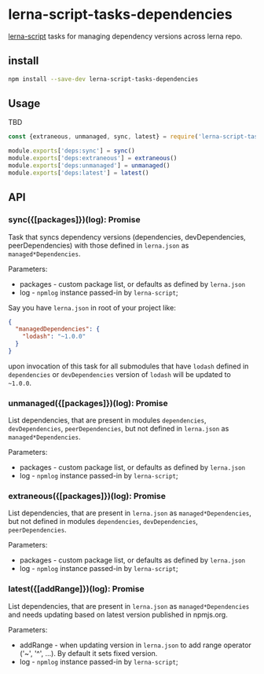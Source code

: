 # lerna-script-tasks-dependencies

[lerna-script](../..) tasks for managing dependency versions across lerna repo.

## install

```bash
npm install --save-dev lerna-script-tasks-dependencies
```

## Usage

TBD

```js
const {extraneous, unmanaged, sync, latest} = require('lerna-script-tasks-dependencies')

module.exports['deps:sync'] = sync()
module.exports['deps:extraneous'] = extraneous()
module.exports['deps:unmanaged'] = unmanaged()
module.exports['deps:latest'] = latest()
```

## API

### sync({[packages]})(log): Promise

Task that syncs dependency versions (dependencies, devDependencies, peerDependencies) with those defined in `lerna.json` as `managed*Dependencies`.

Parameters:

* packages - custom package list, or defaults as defined by `lerna.json`
* log - `npmlog` instance passed-in by `lerna-script`;

Say you have `lerna.json` in root of your project like:

```json
{
  "managedDependencies": {
    "lodash": "~1.0.0"
  }
}
```

upon invocation of this task for all submodules that have `lodash` defined in `dependencies` or `devDependencies` version of `lodash` will be updated to `~1.0.0`.

### unmanaged({[packages]})(log): Promise

List dependencies, that are present in modules `dependencies`, `devDependencies`, `peerDependencies`, but not defined in `lerna.json` as `managed*Dependencies`.

Parameters:

* packages - custom package list, or defaults as defined by `lerna.json`
* log - `npmlog` instance passed-in by `lerna-script`;

### extraneous({[packages]})(log): Promise

List dependencies, that are present in `lerna.json` as `managed*Dependencies`, but not defined in modules `dependencies`, `devDependencies`, `peerDependencies`.

Parameters:

* packages - custom package list, or defaults as defined by `lerna.json`
* log - `npmlog` instance passed-in by `lerna-script`;

### latest({[addRange]})(log): Promise

List dependencies, that are present in `lerna.json` as `managed*Dependencies` and needs updating based on latest version published in npmjs.org.

Parameters:

* addRange - when updating version in `lerna.json` to add range operator ('~', '^', ...). By default it sets fixed version.
* log - `npmlog` instance passed-in by `lerna-script`;
